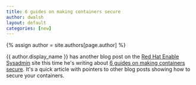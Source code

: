 ```yaml
---
title: 6 guides on making containers secure 
author: dwalsh
layout: default
categories: [new]
---
```

{% assign author = site.authors[page.author] %}

{{ author.display_name }} has another blog post on the [Red Hat Enable Sysadmin](https://www.redhat.com/sysadmin/) site this time he's writing about [6 guides on making containers secure](https://www.redhat.com/sysadmin/making-containers-secure).  It's a quick article with pointers to other blog posts showing how to secure your containers.
